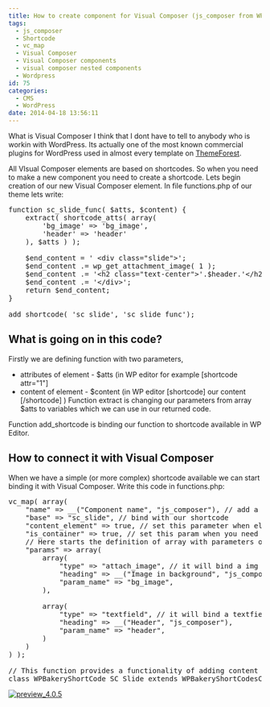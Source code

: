 ```yaml
---
title: How to create component for Visual Composer (js_composer from WP Bakery)
tags:
  - js_composer
  - Shortcode
  - vc_map
  - Visual Composer
  - Visual Composer components
  - visual composer nested components
  - Wordpress
id: 75
categories:
  - CMS
  - WordPress
date: 2014-04-18 13:56:11
---
```


What is Visual Composer I think that I dont have to tell to anybody who is workin with WordPress. Its actually one of the most known commercial plugins for WordPress used in almost every template on [ThemeForest](http://themeforest.net/?ref=iclicksol "Theme Forest").


All VIsual Composer elements are based on shortcodes. So when you need to make a new component you need to create a shortcode. Lets begin creation of our new Visual Composer element. In file functions.php of our theme lets write:
<pre class="lang:php decode:true">function sc_slide_func( $atts, $content) {
    extract( shortcode_atts( array(
        'bg_image' =&gt; 'bg_image',
        'header' =&gt; 'header'
    ), $atts ) );

    $end_content = ' &lt;div class="slide"&gt;';
    $end_content .= wp_get_attachment_image( 1 );
    $end_content .= '&lt;h2 class="text-center"&gt;'.$header.'&lt;/h2&gt;';  
    $end_content .= '&lt;/div&gt;'; 
    return $end_content;  
} 

add_shortcode( 'sc_slide', 'sc_slide_func');</pre>

## What is going on in this code?
Firstly we are defining function with two parameters,

* attributes of element - $atts (in WP editor for example [shortcode attr="1"]
* content of element - $content (in WP editor [shortcode] our content [/shortcode] )
Function extract is changing our parameters from array $atts to variables which we can use in our returned code.

Function add_shortcode is binding our function to shortcode available in WP Editor.

## How to connect it with Visual Composer
When we have a simple (or more complex) shortcode available we can start binding it with Visual Composer. Write this code in functions.php:
<pre class="lang:php decode:true">vc_map( array(
    "name" =&gt; __("Component name", "js_composer"), // add a name
    "base" =&gt; "sc_slide", // bind with our shortcode
    "content_element" =&gt; true, // set this parameter when element will has a content
    "is_container" =&gt; true, // set this param when you need to add a content element in this element
    // Here starts the definition of array with parameters of our compnent
    "params" =&gt; array(
        array(
            "type" =&gt; "attach_image", // it will bind a img choice in WP
            "heading" =&gt; __("Image in background", "js_composer"),
            "param_name" =&gt; "bg_image",
        ),

        array(
            "type" =&gt; "textfield", // it will bind a textfield in WP
            "heading" =&gt; __("Header", "js_composer"),
            "param_name" =&gt; "header",
        )
    )
) );

// This function provides a functionality of adding content elements into element
class WPBakeryShortCode_SC_Slide extends WPBakeryShortCodesContainer {}</pre>

[![preview_4.0.5](http://fedojo.com/wp-content/uploads/2014/04/preview_4.0.5.jpg)](http://codecanyon.net/item/visual-composer-page-builder-for-wordpress/242431?ref=roqkai)
